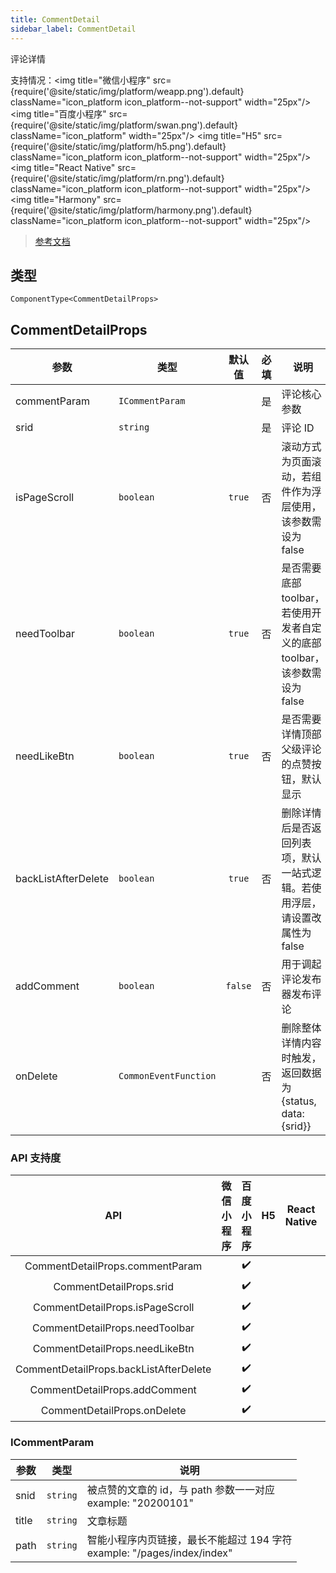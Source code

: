 ```yaml
---
title: CommentDetail
sidebar_label: CommentDetail
---
```


评论详情

支持情况：<img title="微信小程序" src={require('@site/static/img/platform/weapp.png').default} className="icon_platform icon_platform--not-support" width="25px"/> <img title="百度小程序" src={require('@site/static/img/platform/swan.png').default} className="icon_platform" width="25px"/> <img title="H5" src={require('@site/static/img/platform/h5.png').default} className="icon_platform icon_platform--not-support" width="25px"/> <img title="React Native" src={require('@site/static/img/platform/rn.png').default} className="icon_platform icon_platform--not-support" width="25px"/> <img title="Harmony" src={require('@site/static/img/platform/harmony.png').default} className="icon_platform icon_platform--not-support" width="25px"/>

> [参考文档](https://smartprogram.baidu.com/docs/develop/extended/component-content/comment-detail/)

## 类型

```tsx
ComponentType<CommentDetailProps>
```

## CommentDetailProps

| 参数 | 类型 | 默认值 | 必填 | 说明 |
| --- | --- | :---: | :---: | --- |
| commentParam | `ICommentParam` |  | 是 | 评论核心参数 |
| srid | `string` |  | 是 | 评论 ID |
| isPageScroll | `boolean` | `true` | 否 | 滚动方式为页面滚动，若组件作为浮层使用，该参数需设为 false |
| needToolbar | `boolean` | `true` | 否 | 是否需要底部 toolbar，若使用开发者自定义的底部 toolbar，该参数需设为 false |
| needLikeBtn | `boolean` | `true` | 否 | 是否需要详情顶部父级评论的点赞按钮，默认显示 |
| backListAfterDelete | `boolean` | `true` | 否 | 删除详情后是否返回列表项，默认一站式逻辑。若使用浮层，请设置改属性为 false |
| addComment | `boolean` | `false` | 否 | 用于调起评论发布器发布评论 |
| onDelete | `CommonEventFunction` |  | 否 | 删除整体详情内容时触发，返回数据为{status, data:{srid}} |

### API 支持度

| API | 微信小程序 | 百度小程序 | H5 | React Native | Harmony |
| :---: | :---: | :---: | :---: | :---: | :---: |
| CommentDetailProps.commentParam |  | ✔️ |  |  |  |
| CommentDetailProps.srid |  | ✔️ |  |  |  |
| CommentDetailProps.isPageScroll |  | ✔️ |  |  |  |
| CommentDetailProps.needToolbar |  | ✔️ |  |  |  |
| CommentDetailProps.needLikeBtn |  | ✔️ |  |  |  |
| CommentDetailProps.backListAfterDelete |  | ✔️ |  |  |  |
| CommentDetailProps.addComment |  | ✔️ |  |  |  |
| CommentDetailProps.onDelete |  | ✔️ |  |  |  |

### ICommentParam

| 参数 | 类型 | 说明 |
| --- | --- | --- |
| snid | `string` | 被点赞的文章的 id，与 path 参数一一对应<br />example: "20200101" |
| title | `string` | 文章标题 |
| path | `string` | 智能小程序内页链接，最长不能超过 194 字符<br />example: "/pages/index/index" |
